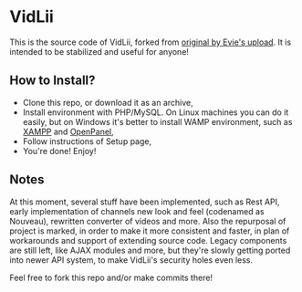 # VidLii
This is the source code of VidLii, forked from [original by Evie's upload](https://github.com/eviekek/vidlii-code). It is intended to be stabilized and useful for anyone!

## How to Install?
* Clone this repo, or download it as an archive,
* Install environment with PHP/MySQL. On Linux machines you can do it easily, but on Windows it's better to install WAMP environment, such as [XAMPP](https://apachefriends.org) and [OpenPanel](https://ospanel.io),
* Follow instructions of Setup page,
* You're done! Enjoy!

## Notes
At this moment, several stuff have been implemented, such as Rest API, early implementation of channels new look and feel (codenamed as Nouveau), rewritten converter of videos and more. Also the repurposal of project is marked, in order to make it more consistent and faster, in plan of workarounds and support of extending source code. Legacy components are still left, like AJAX modules and more, but they're slowly getting ported into newer API system, to make VidLii's security holes even less.

Feel free to fork this repo and/or make commits there!
